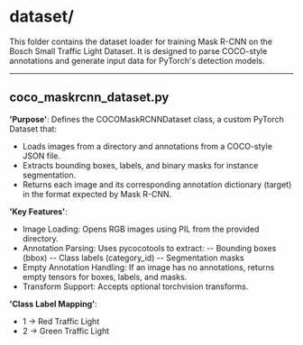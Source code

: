 # dataset/

This folder contains the dataset loader for training Mask R-CNN on the Bosch Small Traffic Light Dataset. It is designed to parse COCO-style annotations and generate input data for PyTorch's detection models.

---

## coco_maskrcnn_dataset.py
**'Purpose'**:
Defines the COCOMaskRCNNDataset class, a custom PyTorch Dataset that:
- Loads images from a directory and annotations from a COCO-style JSON file.
- Extracts bounding boxes, labels, and binary masks for instance segmentation.
- Returns each image and its corresponding annotation dictionary (target) in the format expected by Mask R-CNN.

**'Key Features'**:
- Image Loading: Opens RGB images using PIL from the provided directory.
- Annotation Parsing: Uses pycocotools to extract:
-- Bounding boxes (bbox)
-- Class labels (category_id)
-- Segmentation masks
- Empty Annotation Handling: If an image has no annotations, returns empty tensors for boxes, labels, and masks.
- Transform Support: Accepts optional torchvision transforms.

**'Class Label Mapping'**:
- 1 → Red Traffic Light
- 2 → Green Traffic Light



